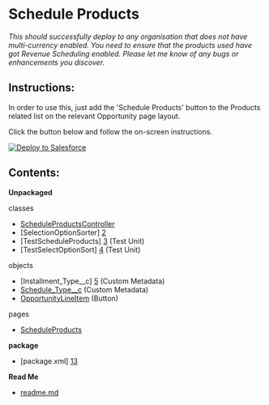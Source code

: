Schedule Products
====

<i>This should successfully deploy to any organisation that does not have multi-currency enabled. 
You need to ensure that the products used have got Revenue Scheduling enabled.
Please let me know of any bugs or enhancements you discover.</i>

Instructions:
----
In order to use this, just add the 'Schedule Products' button to the Products related list on the relevant Opportunity page layout.

Click the button below and follow the on-screen instructions.

<a href="https://githubsfdeploy.herokuapp.com?owner=EllieAtWHL&repo=Schedule-Products">
  <img alt="Deploy to Salesforce"
       src="https://raw.githubusercontent.com/afawcett/githubsfdeploy/master/deploy.png">
</a>

Contents:
----
**Unpackaged**

classes
* [ScheduleProductsController][1] 
* [SelectionOptionSorter] [2] 
* [TestScheduleProducts] [3] (Test Unit)
* [TestSelectOptionSort] [4] (Test Unit)

objects
* [Installment_Type__c] [5] (Custom Metadata)
* [Schedule_Type__c][6] (Custom Metadata)
* [OpportunityLineItem][7] (Button)

pages
* [ScheduleProducts][8]

**package**

* [package.xml] [13]

**Read Me**
* [readme.md][12]

[1]: https://github.com/EllieAtWHL/Schedule-Products/blob/master/Scheduling%2BProducts/classes/ScheduleProductsController.cls
[2]: https://github.com/EllieAtWHL/Schedule-Products/blob/master/Scheduling%2BProducts/classes/SelectOptionSorter.cls
[3]: https://github.com/EllieAtWHL/Schedule-Products/blob/master/Scheduling%2BProducts/classes/TestScheduleProducts.cls
[4]: https://github.com/EllieAtWHL/Schedule-Products/blob/master/Scheduling%2BProducts/classes/TestSelectOptionSorter.cls
[5]: https://github.com/EllieAtWHL/Schedule-Products/blob/master/Scheduling%2BProducts/objects/InstallmentType__mdt.object
[6]: https://github.com/EllieAtWHL/Schedule-Products/blob/master/Scheduling%2BProducts/objects/ScheduleType__mdt.object
[7]: https://github.com/EllieAtWHL/Schedule-Products/blob/master/Scheduling%2BProducts/objects/OpportunityLineItem.object
[8]: https://github.com/EllieAtWHL/Schedule-Productsg/blob/master/Scheduling%2BProducts/pages/ScheduleProducts.page
[12]: https://github.com/EllieAtWHL/Schedule-Products/blob/master/README.md
[13]: https://github.com/EllieAtWHL/Schedule-Products/blob/master/Scheduling%2BProducts/package.xml
